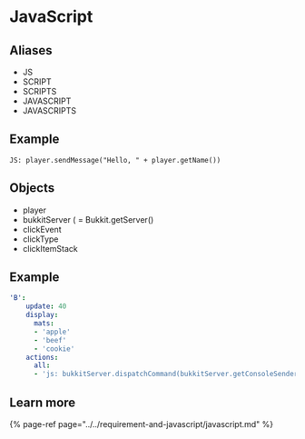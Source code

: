 # JavaScript

## Aliases

* JS
* SCRIPT
* SCRIPTS
* JAVASCRIPT
* JAVASCRIPTS

## Example

```
JS: player.sendMessage("Hello, " + player.getName())
```

## Objects

* player
* bukkitServer \(  =  Bukkit.getServer\(\)
* clickEvent
* clickType
* clickItemStack

## Example

```yaml
'B':
    update: 40
    display:
      mats:
      - 'apple'
      - 'beef'
      - 'cookie'
    actions:
      all:
      - 'js: bukkitServer.dispatchCommand(bukkitServer.getConsoleSender(), "give %player_name% " + clickItemStack.getType().name());'
```



## Learn more

{% page-ref page="../../requirement-and-javascript/javascript.md" %}




